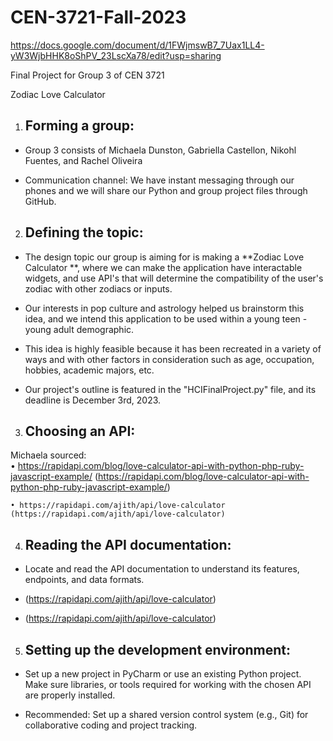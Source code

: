 # CEN-3721-Fall-2023
https://docs.google.com/document/d/1FWjmswB7_7Uax1LL4-yW3WjbHHK8oShPV_23LscXa78/edit?usp=sharing

Final Project for Group 3 of CEN 3721

Zodiac Love Calculator 


1. Forming a group:
   - 
  * Group 3 consists of Michaela Dunston, Gabriella Castellon, Nikohl Fuentes, and Rachel Oliveira
    
  * Communication channel: We have instant messaging through our phones and we will share our Python and group project files through GitHub.


2. Defining the topic:
   -
  * The design topic our group is aiming for is making a **Zodiac Love Calculator **, where we can make the application have interactable widgets, and use API's that will determine the compatibility of the user's zodiac with other zodiacs or inputs.
    
  * Our interests in pop culture and astrology helped us brainstorm this idea, and we intend this application to be used within a young teen - young adult demographic.
    
  * This idea is highly feasible because it has been recreated in a variety of ways and with other factors in consideration such as age, occupation, hobbies, academic majors, etc.

  * Our project's outline is featured in the "HCIFinalProject.py" file, and its deadline is December 3rd, 2023.


3. Choosing an API:
    -
 Michaela sourced:  
    • https://rapidapi.com/blog/love-calculator-api-with-python-php-ruby-javascript-example/ 
    (https://rapidapi.com/blog/love-calculator-api-with-python-php-ruby-javascript-example/)
    
    • https://rapidapi.com/ajith/api/love-calculator 
    (https://rapidapi.com/ajith/api/love-calculator)



4. Reading the API documentation:
   -
  * Locate and read the API documentation to understand its features, endpoints, and data formats.

  * (https://rapidapi.com/ajith/api/love-calculator)

  * (https://rapidapi.com/ajith/api/love-calculator)

  

5. Setting up the development environment:
   -
  * Set up a new project in PyCharm or use an existing Python project. Make sure libraries, or tools required for working with the chosen API are properly installed.
  
  * Recommended: Set up a shared version control system (e.g., Git) for collaborative coding and project tracking.





